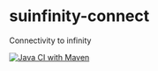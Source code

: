 # suinfinity-connect
Connectivity to infinity

[![Java CI with Maven](https://github.com/Susankha/suinfinity-connect/actions/workflows/maven.yml/badge.svg)](https://github.com/Susankha/suinfinity-connect/actions/workflows/maven.yml)
